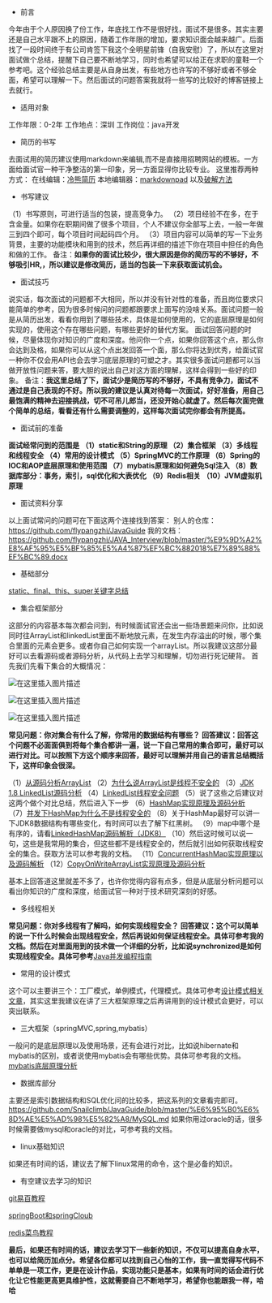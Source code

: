 ﻿ - 前言

今年由于个人原因换了份工作，年底找工作不是很好找，面试不是很多。其实主要还是自己水平跟不上的原因，随着工作年限的增加，要求知识面会越来越广。后面找了一段时间终于有公司肯签下我这个全明星前锋（自我安慰）了，所以在这里对面试做个总结，提醒下自己要不断地学习，同时也希望可以给正在求职的童鞋一个参考吧。这个经验总结主要是从自身出发，有些地方也许写的不够好或者不够全面，希望可以理解一下。然后面试的问题答案我就将一些写的比较好的博客链接上去就行。

 - 适用对象

工作年限：0-2年
工作地点：深圳
工作岗位：java开发

 - 简历的书写

去面试用的简历建议使用markdown来编辑,而不是直接用招聘网站的模板。一方面给面试官一种干净整洁的第一印象，另一方面显得你比较专业。
这里推荐两种方式：
在线编辑：[冷熊简历](http://cv.ftqq.com/#)
本地编辑器：[markdownpad](http://www.markdownpad.com/download.html)  以及[破解方法](https://www.jianshu.com/p/a85e8b0545e2)

 - 书写建议
 
（1）书写原则，可进行适当的包装，提高竞争力。
（2）项目经验不在多，在于含金量。如果你在职期间做了很多个项目，个人不建议你全部写上去，一般一年做三到四个即可，每个项目时间起码四个月。
（3）项目内容可以简单的写一下业务背景，主要的功能模块和用到的技术，然后再详细的描述下你在项目中担任的角色和做的工作。
备注：**如果你的面试比较少，很大原因是你的简历写的不够好，不够吸引HR,，所以建议是修改简历，适当的包装一下来获取面试机会。**
 - 面试技巧

说实话，每次面试的问题都不大相同，所以并没有针对性的准备，而且岗位要求只能简单的参考，因为很多时候问的问题都跟要求上面写的没啥关系。面试问题一般是从简历出发，看看你用到了哪些技术，具体是如何使用的，它的底层原理是如何实现的，使用这个存在哪些问题，有哪些更好的替代方案。
面试回答问题的时候，尽量体现你对知识的广度和深度。他问你一个点，如果你回答这个点，那么你会达到及格，如果你可以从这个点出发回答一个面，那么你将达到优秀，给面试官一种你不仅会用API也会去学习底层原理的可塑之才。其实很多面试问题都可以当做开放性问题来答，要大胆的说出自己对这方面的理解，这样会得到一些好的印象。
备注：**我这里总结了下，面试少是简历写的不够好，不具有竞争力，面试不通过是自己表现的不好。所以我的建议是认真对待每一次面试，好好准备，用自己最饱满的精神去迎接挑战，切不可吊儿郎当，还没开始心就虚了。然后每次面完做个简单的总结，看看还有什么需要调整的，这样每次面试完你都会有所提高。**

 - 面试前的准备

**面试经常问到的范围是**
**（1）static和String的原理
（2）集合框架
（3）多线程和线程安全
（4）常用的设计模式
（5）SpringMVC的工作原理
（6）Spring的IOC和AOP底层原理和使用范围
（7）mybatis原理和如何避免Sql注入
（8）数据库部分：事务，索引，sql优化和大表优化**
**（9）Redis相关**
**（10）JVM虚拟机原理**

 - 面试资料分享

以上面试常问的问题可在下面这两个连接找到答案：
别人的仓库：https://github.com/flypangzhi/JavaGuide
我的文档：https://github.com/flypangzhi/JAVA_Interview/blob/master/%E9%9D%A2%E8%AF%95%E5%BF%85%E5%A4%87%EF%BC%882018%E7%89%88%EF%BC%89.docx

 - 基础部分

[static、final、this、super关键字总结](https://github.com/Snailclimb/JavaGuide/blob/master/Java%E7%9B%B8%E5%85%B3/final%E3%80%81static%E3%80%81this%E3%80%81super.md)

 - 集合框架部分

这部分的内容基本每次都会问到，有时候面试官还会出一些场景题来问你，比如说同时往ArrayList和linkedList里面不断地放元素，在发生内存溢出的时候，哪个集合里面的元素会更多。或者你自己如何实现一个arrayList。所以我建议这部分最好可以去看源码或者源码分析，从代码上去学习和理解，切勿进行死记硬背。
首先我们先看下集合的大概情况：


![在这里插入图片描述](https://img-blog.csdnimg.cn/20181222203919855.png?x-oss-process=image/watermark,type_ZmFuZ3poZW5naGVpdGk,shadow_10,text_aHR0cHM6Ly9ibG9nLmNzZG4ubmV0L3FxXzMyNTc0NDM1,size_16,color_FFFFFF,t_70)


![在这里插入图片描述](https://img-blog.csdnimg.cn/20181222204100907.png?x-oss-process=image/watermark,type_ZmFuZ3poZW5naGVpdGk,shadow_10,text_aHR0cHM6Ly9ibG9nLmNzZG4ubmV0L3FxXzMyNTc0NDM1,size_16,color_FFFFFF,t_70)


![在这里插入图片描述](https://img-blog.csdnimg.cn/2018122220421566.png?x-oss-process=image/watermark,type_ZmFuZ3poZW5naGVpdGk,shadow_10,text_aHR0cHM6Ly9ibG9nLmNzZG4ubmV0L3FxXzMyNTc0NDM1,size_16,color_FFFFFF,t_70)


**常见问题：你对集合有什么了解，你常用的数据结构有哪些？**
**回答建议：回答这个问题不必面面俱到将每个集合都讲一遍，说一下自己常用的集合即可，最好可以进行对比。可以按照下方这个顺序来回答，最好可以理解并用自己的语言总结概括下，这样印象会很深。**

（1）[从源码分析ArrayList](https://blog.csdn.net/xfhy_/article/details/80193648)
（2）[为什么说ArrayList是线程不安全的](https://blog.csdn.net/u012859681/article/details/78206494)
（3）[JDK 1.8 LinkedList源码分析](https://blog.csdn.net/xfhy_/article/details/80193648)
（4）[LinkedList线程安全问题](http://www.cnblogs.com/balaamwe/archive/2012/04/23/2466658.html)
（5）说了这些之后建议对这两个做个对比总结，然后进入下一步
（6）[HashMap实现原理及源码分析](https://www.cnblogs.com/chengxiao/p/6059914.html)
（7）[并发下HashMap为什么不是线程安全的](https://blog.csdn.net/chisunhuang/article/details/79041656)
（8）关于HashMap最好可以讲一下JDK8数据结构有哪些变化，有时间可以去了解下红黑树。
（9）map中哪个是有序的，请看[LinkedHashMap源码解析（JDK8）](https://blog.csdn.net/zxt0601/article/details/77429150)
（10）然后这时候可以说一句，这些是我常用的集合，但这些都不是线程安全的，然后就引出如何获取线程安全的集合。获取方法可以参考我的文档。
（11）[ConcurrentHashMap实现原理以及源码解析](https://blog.csdn.net/dingjianmin/article/details/79776646)
（12）[CopyOnWriteArrayList实现原理及源码分析](http://www.cnblogs.com/chengxiao/p/6881974.html)

基本上回答道这里就差不多了，也许你觉得内容有点多，但是从底层分析问题可以看出你知识的广度和深度，给面试官一种对于技术研究深刻的好感。

 - 多线程相关

**常见问题：你对多线程有了解吗，如何实现线程安全？**
**回答建议：这个可以简单的说一下什么时候会出现线程安全，然后再说如何保证线程安全。具体可参考我的文档。然后在对里面用到的技术做一个详细的分析，比如说synchronized是如何实现线程安全。具体可参考**[Java并发编程指南](https://blog.csdn.net/qq_34337272/column/info/20860)

 - 常用的设计模式

这个可以主要讲三个：工厂模式，单例模式，代理模式。具体可参考[设计模式相关文章](https://github.com/Snailclimb/JavaGuide/blob/master/Java%E7%9B%B8%E5%85%B3/%E8%AE%BE%E8%AE%A1%E6%A8%A1%E5%BC%8F.md)，其实这里我建议在讲了三大框架原理之后再讲用到的设计模式会更好，可以突出联系。

 - 三大框架（springMVC,spring,mybatis）

一般问的是底层原理以及使用场景，还有会进行对比，比如说hibernate和mybatis的区别，或者说使用mybatis会有哪些优势。具体可参考我的文档。
[mybatis底层原理分析](https://mp.weixin.qq.com/s/cegc3EaLQn04QHa-khOv3w)

 - 数据库部分

主要还是索引数据结构和SQL优化问的比较多，把这系列的文章看完即可。
https://github.com/Snailclimb/JavaGuide/blob/master/%E6%95%B0%E6%8D%AE%E5%AD%98%E5%82%A8/MySQL.md
如果你用过oracle的话，很多时候需要做mysql和oracle的对比，可参考我的文档。

 - linux基础知识

如果还有时间的话，建议去了解下linux常用的命令，这个是必备的知识。

 - 有空建议去学习的知识

[git易百教程](https://www.yiibai.com/git/)

[springBoot和springCloub](https://blog.lqdev.cn/)

[redis菜鸟教程](http://www.runoob.com/redis/redis-tutorial.html)

**最后，如果还有时间的话，建议去学习下一些新的知识，不仅可以提高自身水平，也可以给简历加点分。希望各位都可以找到自己心怡的工作，我一直觉得写代码不单单是一项工作，更是在设计作品，实现功能只是基本，如果有时间的话会进行优化让它性能更高更具维护性，这就需要自己不断地学习，希望你也能跟我一样，哈哈**



 




